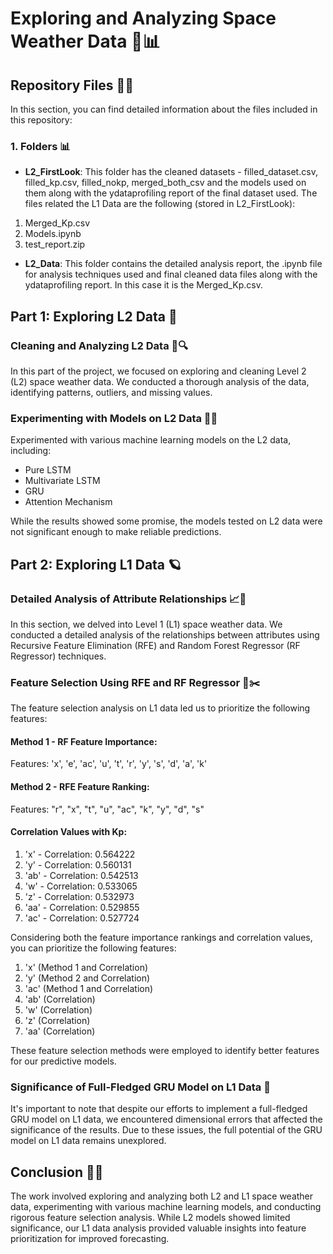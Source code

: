 # Exploring and Analyzing Space Weather Data 🌌📊

## Repository Files 📁📄

In this section, you can find detailed information about the files included in this repository:

### 1. Folders 📊
- **L2_FirstLook**: This folder has the cleaned datasets - filled_dataset.csv, filled_kp.csv, filled_nokp, merged_both_csv and the models used on them along with the ydataprofiling report of the final dataset used. The files related the L1 Data are the following (stored in L2_FirstLook):

1. Merged_Kp.csv
2. Models.ipynb
3. test_report.zip

- **L2_Data**: This folder contains the detailed analysis report, the .ipynb file for analysis techniques used and final cleaned data files along with the ydataprofiling report. In this case it is the Merged_Kp.csv.


## Part 1: Exploring L2 Data 🚀

### Cleaning and Analyzing L2 Data 🧹🔍

In this part of the project, we focused on exploring and cleaning Level 2 (L2) space weather data. We conducted a thorough analysis of the data, identifying patterns, outliers, and missing values.

### Experimenting with Models on L2 Data 🤖🧪

Experimented with various machine learning models on the L2 data, including:
- Pure LSTM
- Multivariate LSTM
- GRU
- Attention Mechanism

While the results showed some promise, the models tested on L2 data were not significant enough to make reliable predictions.

## Part 2: Exploring L1 Data 🪐

### Detailed Analysis of Attribute Relationships 📈🔗

In this section, we delved into Level 1 (L1) space weather data. We conducted a detailed analysis of the relationships between attributes using Recursive Feature Elimination (RFE) and Random Forest Regressor (RF Regressor) techniques.

### Feature Selection Using RFE and RF Regressor 🧐✂️

The feature selection analysis on L1 data led us to prioritize the following features:

#### Method 1 - RF Feature Importance:
Features: 'x', 'e', 'ac', 'u', 't', 'r', 'y', 's', 'd', 'a', 'k'

#### Method 2 - RFE Feature Ranking:
Features: "r", "x", "t", "u", "ac", "k", "y", "d", "s"

#### Correlation Values with Kp:

1. 'x' - Correlation: 0.564222
2. 'y' - Correlation: 0.560131
3. 'ab' - Correlation: 0.542513
4. 'w' - Correlation: 0.533065
5. 'z' - Correlation: 0.532973
6. 'aa' - Correlation: 0.529855
7. 'ac' - Correlation: 0.527724

Considering both the feature importance rankings and correlation values, you can prioritize the following features:

1. 'x' (Method 1 and Correlation)
2. 'y' (Method 2 and Correlation)
3. 'ac' (Method 1 and Correlation)
4. 'ab' (Correlation)
5. 'w' (Correlation)
6. 'z' (Correlation)
7. 'aa' (Correlation)

These feature selection methods were employed to identify better features for our predictive models.

### Significance of Full-Fledged GRU Model on L1 Data 🤔

It's important to note that despite our efforts to implement a full-fledged GRU model on L1 data, we encountered dimensional errors that affected the significance of the results. Due to these issues, the full potential of the GRU model on L1 data remains unexplored.

## Conclusion 🚀🌠

The work involved exploring and analyzing both L2 and L1 space weather data, experimenting with various machine learning models, and conducting rigorous feature selection analysis. While L2 models showed limited significance, our L1 data analysis provided valuable insights into feature prioritization for improved forecasting.


